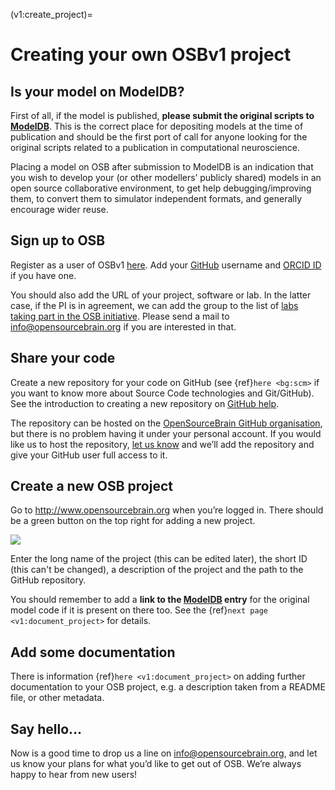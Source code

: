 (v1:create_project)=
# Creating your own OSBv1 project

## Is your model on ModelDB?

First of all, if the model is published, **please submit the original scripts to [ModelDB](http://senselab.med.yale.edu/ModelDB/default.asp)**. This is the correct place for depositing models at the time of publication and should be the first port of call for anyone looking for the original scripts related to a publication in computational neuroscience.

Placing a model on OSB after submission to ModelDB is an indication that you wish to develop your (or other modellers’ publicly shared) models in an open source collaborative environment, to get help debugging/improving them, to convert them to simulator independent formats, and generally encourage wider reuse.

## Sign up to OSB

Register as a user of OSBv1 [here](http://www.opensourcebrain.org/account/register). Add your [GitHub](https://github.com/) username and [ORCID ID](https://orcid.org/) if you have one.

You should also add the URL of your project, software or lab.
In the latter case, if the PI is in agreement, we can add the group to the list of [labs taking part in the OSB initiative](http://www.opensourcebrain.org/about#who_about).
Please send a mail to info@opensourcebrain.org if you are interested in that.

## Share your code

Create a new repository for your code on GitHub (see {ref}`here <bg:scm>` if you want to know more about Source Code technologies and Git/GitHub).
See the introduction to creating a new repository on [GitHub help](https://help.github.com/articles/create-a-repo).

The repository can be hosted on the [OpenSourceBrain GitHub organisation](https://github.com/OpenSourceBrain), but there is no problem having it under your personal account. If you would like us to host the repository, <a href="mailto:info@opensourcebrain.org">let us know</a> and we’ll add the repository and give your GitHub user full access to it.

## Create a new OSB project

Go to http://www.opensourcebrain.org when you’re logged in. There should be a green button on the top right for adding a new project.

![](https://raw.githubusercontent.com/OpenSourceBrain/OSB_Documentation/master/resources/images/NewProject.png)

Enter the long name of the project (this can be edited later), the short ID (this can't be changed), a description of the project and the path to the GitHub repository.

You should remember to add a **link to the [ModelDB](http://senselab.med.yale.edu/ModelDB/default.asp) entry** for the original model code if it is present on there too. See the {ref}`next page <v1:document_project>` for details.

## Add some documentation

There is information {ref}`here <v1:document_project>` on adding further documentation to your OSB project, e.g. a description taken from a README file, or other metadata.

## Say hello…

Now is a good time to drop us a line on info@opensourcebrain.org, and let us know your plans for what you’d like to get out of OSB. We’re always happy to hear from new users!
